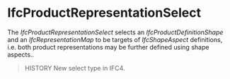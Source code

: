 IfcProductRepresentationSelect
==============================
The _IfcProductRepresentationSelect_ selects an _IfcProductDefinitionShape_
and an _IfcRepresentationMap_ to be targets of _IfcShapeAspect_ definitions,
i.e. both product representations may be further defined using shape aspects..  
  
> HISTORY  New select type in IFC4.  


